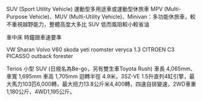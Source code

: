 SUV (Sport Utility Vehicle) 運動型多用途車或運動型休旅車
MPV (Multi-Purpose Vehicle)、MUV (Multi-Utility Vehicle)、Minivan：多功能休旅車，較不重視越野能力，整體高度大多比 SUV 低而風阻較小較省油

車中床
時鐘跟車速要準

VW Sharan
Volvo V60
skoda yeti
roomster
veryca 1.3
CITROEN C3 PICASSO
outback
forester

Terios 小型 SUV (日規名為Be-go，另有雙生車Toyota Rush) 車長 4,065mm、車寬 1,695mm 車高 1,705mm 迴轉半徑 4.9米，3SZ-VE 1.5升直列4缸引擎，最大馬力103匹6,000轉，最大扭力13.8公斤米4,400轉，四速自排變速，2WD車重1,180公斤、4WD1,195公斤。
 
